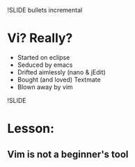 !SLIDE bullets incremental
# Vi? Really? #
* Started on eclipse
* Seduced by emacs
* Drifted aimlessly (nano & jEdit)
* Bought (and loved) Textmate
* Blown away by vim

!SLIDE
# Lesson: #
## Vim is not a beginner's tool ##
